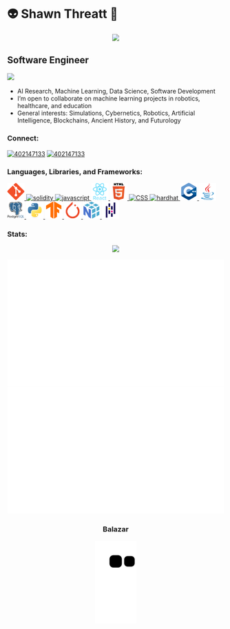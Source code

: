 # 👽 Shawn Threatt 🤖

<p
  align="center">
  <img src="https://media.tenor.com/23NitOvEEkMAAAAi/optical-illusion-rotating-head.gif"/>
</p>

## Software Engineer
<p
  align="left">
  <img src="https://media4.giphy.com/media/v1.Y2lkPTc5MGI3NjExNzQ2OTJlZjgwYzYxZGRlOTdhNTk0OTQ2MjFhMzQ1OTg2YmIwYTc2MSZlcD12MV9pbnRlcm5hbF9naWZzX2dpZklkJmN0PXM/ObNTw8Uzwy6KQ/giphy.gif"/>
</p>

- AI Research, Machine Learning, Data Science, Software Development
- I’m open to collaborate on machine learning projects in robotics, healthcare, and education
- General interests: Simulations, Cybernetics, Robotics, Artificial Intelligence, Blockchains, Ancient History, and Futurology

<h3 align="left">Connect:</h3>
<p align="left">
<a href="[https://linkedin.com/in/shawn-threatt-402147133/](https://twitter.com/XP_Tekurai99)" target="blank"><img align="center" src="https://raw.githubusercontent.com/rahuldkjain/github-profile-readme-generator/master/src/images/icons/Social/linked-in-alt.svg" alt="402147133" height="30" width="40" /></a>
<a href="[https://linkedin.com/in/taeshawn-threatt-402147133/](https://twitter.com/XP_Tekurai99)" target="blank"><img align="center" src="https://raw.githubusercontent.com/rahuldkjain/github-profile-readme-generator/master/src/images/icons/Social/twitter-alt.svg" alt="402147133" height="30" width="40" /></a>
</p>

<h3 align="left">Languages, Libraries, and Frameworks:</h3>
<p align="left"> 
<a href="https://pandas.pydata.org" target="_blank" rel="noreferrer"> <img src="https://raw.githubusercontent.com/devicons/devicon/master/icons/git/git-original.svg" alt="git" width="40" height="40"/> </a>
<a href="https://soliditylang.org/" target="_blank" rel="noreferrer"> <img src="https://seeklogo.com/images/S/solidity-logo-D29CC3EB00-seeklogo.com.png?v=637807957510000000" alt="solidity" width="40" height="40"/> </a>
<a href="https://www.javascript.com/" target="_blank" rel="noreferrer"> <img src="https://seeklogo.com/images/J/javascript-js-logo-2949701702-seeklogo.com.png" alt="javascript" width="40" height="40"/> </a>
<a href="https://reactjs.org/" target="_blank" rel="noreferrer"> <img src="https://raw.githubusercontent.com/devicons/devicon/master/icons/react/react-original-wordmark.svg" alt="react" width="40" height="40"/> </a>
<a href="https://www.w3.org/html/" target="_blank" rel="noreferrer"> <img src="https://raw.githubusercontent.com/devicons/devicon/master/icons/html5/html5-original-wordmark.svg" alt="html5" width="40" height="40"/> </a>
<a href="https://www.w3schools.com/Css/" target="_blank" rel="noreferrer"> <img src="https://seeklogo.com/images/C/css3-logo-8724075274-seeklogo.com.png" alt="CSS" width="40" height="40"/> </a>
<a href="https://hardhat.org" target="_blank" rel="noreferrer"> <img src="https://user-images.githubusercontent.com/110959584/190958349-e49e9cdc-1c16-496f-b8b0-6e2acf3adf6d.png" alt="hardhat" width="40" height="40"/> </a>
<a href="https://www.w3schools.com/cpp/" target="_blank" rel="noreferrer"> <img src="https://raw.githubusercontent.com/devicons/devicon/master/icons/cplusplus/cplusplus-original.svg" alt="cplusplus" width="40" height="40"/> </a>
<a href="https://www.java.com" target="_blank" rel="noreferrer"> <img src="https://raw.githubusercontent.com/devicons/devicon/master/icons/java/java-original.svg" alt="java" width="40" height="40"/> </a>
<a href="https://www.postgresql.org" target="_blank" rel="noreferrer"> <img src="https://raw.githubusercontent.com/devicons/devicon/master/icons/postgresql/postgresql-original-wordmark.svg" alt="postgresql" width="40" height="40"/> </a>
<a href="https://www.python.org" target="_blank" rel="noreferrer"> <img src="https://raw.githubusercontent.com/devicons/devicon/master/icons/python/python-original.svg" alt="python" width="40" height="40"/> </a>
<a href="https://www.tensorflow.org" target="_blank" rel="noreferrer"> <img src="https://raw.githubusercontent.com/devicons/devicon/master/icons/tensorflow/tensorflow-original.svg" alt="tensorflow" width="40" height="40"/> </a>
<a href="https://pytorch.org" target="_blank" rel="noreferrer"> <img src="https://raw.githubusercontent.com/devicons/devicon/master/icons/pytorch/pytorch-original.svg" alt="pytorch" width="40" height="40"/> </a>
<a href="https://numpy.org" target="_blank" rel="noreferrer"> <img src="https://raw.githubusercontent.com/devicons/devicon/master/icons/numpy/numpy-original.svg" alt="numpy" width="40" height="40"/> </a>
<a href="https://pandas.pydata.org" target="_blank" rel="noreferrer"> <img src="https://raw.githubusercontent.com/devicons/devicon/master/icons/pandas/pandas-original.svg" alt="pandas" width="40" height="40"/> </a>
</p>


<h3 align="left">Stats:</h3>

<p
  align="center">
  <img src="https://github-readme-streak-stats.herokuapp.com?user=XP-Tekurai99&theme=tokyonight&hide_border=true&border_radius=54"/>
</p>

<p
  align="center">
  <a
    href="https://github.com/jstrieb/github-stats">
    <img src="https://github.com/XP-Tekurai99/Stats/blob/master/generated/overview.svg#gh-dark-mode-only"/> 
    <img src="https://github.com/XP-Tekurai99/Stats/blob/master/generated/languages.svg#gh-dark-mode-only"/> 
  </a>
</p>

<h3 align="center">Balazar</h3>

<p
align="center">
<img src="https://github.com/XP-Tekurai99/XP-Tekurai99/blob/output/github-contribution-grid-snake.svg"/>
</p>
